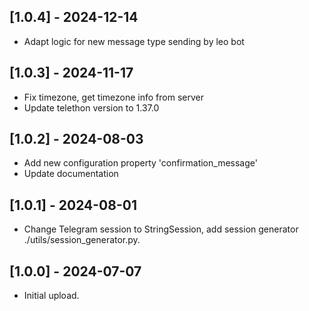 ## [1.0.4] - 2024-12-14
- Adapt logic for new message type sending by leo bot

## [1.0.3] - 2024-11-17
- Fix timezone, get timezone info from server
- Update telethon version to 1.37.0

## [1.0.2] - 2024-08-03
- Add new configuration property 'confirmation_message'
- Update documentation

## [1.0.1] - 2024-08-01

- Change Telegram session to StringSession, add session generator ./utils/session_generator.py.

## [1.0.0] - 2024-07-07

- Initial upload.